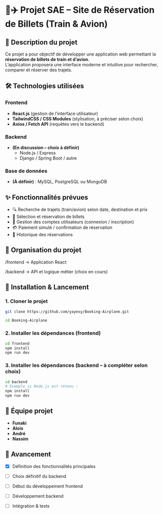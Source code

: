 # 🚆✈️ Projet SAE – Site de Réservation de Billets (Train & Avion)

## 📌 Description du projet
Ce projet a pour objectif de développer une application web permettant la **réservation de billets de train et d’avion**.  
L’application proposera une interface moderne et intuitive pour rechercher, comparer et réserver des trajets.

## 🛠️ Technologies utilisées
### Frontend
- **React.js** (gestion de l’interface utilisateur)
- **TailwindCSS / CSS Modules** (stylisation, à préciser selon choix)
- **Axios / Fetch API** (requêtes vers le backend)

### Backend
- **(En discussion – choix à définir)**  
  - Node.js / Express  
  - Django / Spring Boot / autre

### Base de données
- **(À définir)** : MySQL, PostgreSQL ou MongoDB  

## ✨ Fonctionnalités prévues
- 🔍 Recherche de trajets (train/avion) selon date, destination et prix  
- 📅 Sélection et réservation de billets  
- 👤 Gestion des comptes utilisateurs (connexion / inscription)  
- 💳 Paiement simulé / confirmation de réservation  
- 📑 Historique des réservations  

## 📂 Organisation du projet

/frontend   -> Application React

/backend    -> API et logique métier (choix en cours)


## 🚀 Installation & Lancement
### 1. Cloner le projet
```bash
git clone https://github.com/yayexy/Booking-Airplane.git
````
```bash
cd Booking-Airplane
````

### 2. Installer les dépendances (frontend)

```bash
cd frontend
npm install
npm run dev
```

### 3. Installer les dépendances (backend – à compléter selon choix)

```bash
cd backend
# Exemple si Node.js est retenu :
npm install
npm run dev
```

## 👥 Équipe projet

* **Funaki** 
* **Alois**
* **André**
* **Nassim** 

## 📅 Avancement

* [x] Définition des fonctionnalités principales
* [ ] Choix définitif du backend
* [ ] Début du développement frontend
* [ ] Développement backend
* [ ] Intégration & tests


